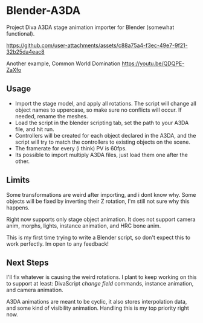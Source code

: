 # Blender-A3DA
Project Diva A3DA stage animation importer for Blender (somewhat functional).



https://github.com/user-attachments/assets/c88a75a4-f3ec-49e7-9f21-32b25da4eac8

Another example, Common World Domination
https://youtu.be/QDQPE-ZaXfo

## Usage
- Import the stage model, and apply all rotations. The script will change all object names to uppercase, so make sure no conflicts will occur. If needed, rename the meshes.
- Load the script in the blender scripting tab, set the path to your A3DA file, and hit run.
- Controllers will be created for each object declared in the A3DA, and the script will try to match the controllers to existing objects on the scene.
- The framerate for every (i think) PV is 60fps.
- Its possible to import multiply A3DA files, just load them one after the other.

## Limits
Some transformations are weird after importing, and i dont know why. Some objects will be fixed by inverting their Z rotation, I'm still not sure why this happens.

Right now supports only stage object animation.
It does not support camera anim, morphs, lights, instance animation, and HRC bone anim.

This is my first time trying to write a Blender script, so don't expect this to work perfectly.
Im open to any feedback!

## Next Steps
I'll fix whatever is causing the weird rotations. 
I plant to keep working on this to support at least: 
DivaScript _change field_ commands, instance animation, and camera animation. 

A3DA animations are meant to be cyclic, it also stores interpolation data, and some kind of visibility animation. Handling this is my top priority right now. 
